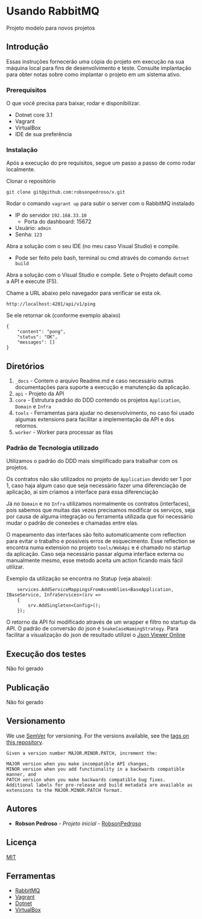 # Usando RabbitMQ 

Projeto modelo para novos projetos

## Introdução

Essas instruções fornecerão uma cópia do projeto em execução na sua máquina local para fins de desenvolvimento e teste.
Consulte implantação para obter notas sobre como implantar o projeto em um sistema ativo.

### Prerequisitos

O que você precisa para baixar, rodar e disponibilizar.

* Dotnet core 3.1
* Vagrant
* VirtualBox
* IDE de sua preferência 

### Instalação

Após a execução do pre requisitos, segue um passo a passo de como rodar localmente.

Clonar o repositório

```
git clone git@github.com:robsonpedroso/x.git
```

Rodar o comando `vagrant up` para subir o server com o RabbitMQ instalado
 - IP do servidor `192.168.33.10`
	- Porta do dashboard: 15672
 - Usuário: `admin`
 - Senha: `123`


Abra a solução com o seu IDE (no meu caso Visual Studio) e compile.
 - Pode ser feito pelo bash, terminal ou cmd através do comando `dotnet build`

Abra a solução com o Visual Studio e compile.
Sete o Projeto default como a API e execute (F5).


Chame a URL abaixo pelo navegador para verificar se esta ok.

```
http://localhost:4201/api/v1/ping
```

Se ele retornar ok (conforme exemplo abaixo)

```
{
    "content": "pong",
    "status": "OK",
    "messages": []
}
```
## Diretórios

1. `_docs` - Contem o arquivo Readme.md e caso necessário outras documentações para suporte a execução e manutenção da aplicação.
2. `api` - Projeto da API
3. `core` - Estrutura padrão do DDD contendo os projetos `Application`, `Domain` e `Infra`
4. `tools` - Ferramentas para ajudar no desenvolvimento, no caso foi usado algumas extensions para facilitar a implementação da API e dos retornos.
5. `worker` - Worker para processar as filas

### Padrão de Tecnologia utilizado

Utilizamos o padrão do DDD mais simplificado para trabalhar com os projetos.

Os contratos não são utilizados no projeto de `Application` devido ser 1 por 1, caso haja algum caso que seja necessário fazer uma diferenciação de aplicação, ai sim criamos a interface para essa diferenciação

Já no `Domain` e no `Infra` utilizamos normalmente os contratos (interfaces), pois sabemos que muitas das vezes precisamos modificar os serviços, seja por causa de alguma integração ou ferramenta utilizada que foi necessário mudar o padrão de conexões e chamadas entre elas.

O mapeamento das interfaces são feito automaticamente com reflection para evitar o trabalho e possíveis erros de esquecimento.
Esse reflection se encontra numa extension no projeto `tools/WebApi` e é chamado no startup da aplicação.
Caso seja necessário passar alguma interface externa ou manualmente mesmo, esse metodo aceita um action ficando mais fácil utilizar.

Exemplo da utilização se encontra no Statup (veja abaixo):
```
	services.AddServiceMappingsFromAssemblies<BaseApplication, IBaseService, InfraServices>(srv =>
    {
        srv.AddSingleton<Config>();
    });
```

O retorno da API foi modificado através de um wrapper e filtro no startup da API.
O padrão de conversão do json é `SnakeCaseNamingStrategy`.
Para facilitar a visualização do json de resultado utilizei o [Json Viewer Online](http://jsonviewer.stack.hu/)

## Execução dos testes

Não foi gerado

## Publicação

Não foi gerado

## Versionamento

We use [SemVer](http://semver.org/) for versioning. For the versions available, see the [tags on this repository](https://github.com/your/project/tags). 

```
Given a version number MAJOR.MINOR.PATCH, increment the:

MAJOR version when you make incompatible API changes,
MINOR version when you add functionality in a backwards compatible manner, and
PATCH version when you make backwards compatible bug fixes.
Additional labels for pre-release and build metadata are available as extensions to the MAJOR.MINOR.PATCH format.
```

## Autores

* **Robson Pedroso** - *Projeto inicial* - [RobsonPedroso](https://github.com/robsonpedroso)

## Licença

[MIT](https://gist.github.com/robsonpedroso/98dc906d5896711f07a9cffbcc2776ea)

## Ferramentas

* [RabbitMQ](https://www.rabbitmq.com/getstarted.html)
* [Vagrant](https://www.vagrantup.com/)
* [Dotnet](https://dotnet.microsoft.com/download)
* [VirtualBox](https://www.virtualbox.org/)
